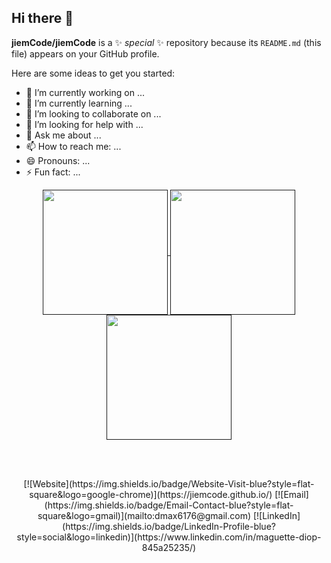 ## Hi there 👋

**jiemCode/jiemCode** is a ✨ _special_ ✨ repository because its `README.md` (this file) appears on your GitHub profile.

Here are some ideas to get you started:

- 🔭 I’m currently working on ...
- 🌱 I’m currently learning ...
- 👯 I’m looking to collaborate on ...
- 🤔 I’m looking for help with ...
- 💬 Ask me about ...
- 📫 How to reach me: ...
- 😄 Pronouns: ...
- ⚡ Fun fact: ...

<p align="center">
  <a href="">
    <img height=200 align="center" src="https://github-readme-stats.vercel.app/api?username=jiemcode&show_icons=true&theme=transparent" />
  </a>
  <a href="">
    <img height=200 align="center" src="https://github-readme-stats.vercel.app/api/top-langs/?username=jiemCode&show_icons=true&theme=transparent&layout=donut" />
  </a>
  <a href="">
    <img height=200 align="center" src="https://github-readme-stats.vercel.app/api/top-langs/?username=jiemCode&show_icons=true&theme=transparent&layout=donut" />
  </a>
</p>

<br>
<br>
<p align="center">
  [![Website](https://img.shields.io/badge/Website-Visit-blue?style=flat-square&logo=google-chrome)](https://jiemcode.github.io/) [![Email](https://img.shields.io/badge/Email-Contact-blue?style=flat-square&logo=gmail)](mailto:dmax6176@gmail.com) [![LinkedIn](https://img.shields.io/badge/LinkedIn-Profile-blue?style=social&logo=linkedin)](https://www.linkedin.com/in/maguette-diop-845a25235/)
</p>

